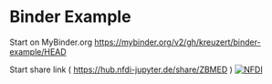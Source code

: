 # Binder Example

Start on MyBinder.org https://mybinder.org/v2/gh/kreuzert/binder-example/HEAD


Start share link ( https://hub.nfdi-jupyter.de/share/ZBMED )
[![NFDI](https://nfdi-jupyter.de/images/nfdi_badge.svg)](https://hub.nfdi-jupyter.de/share/ZBMED)

